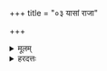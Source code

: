 +++
title = "०३ यासां राजा"

+++
<details><summary>मूलम्</summary>

यासा॒ꣳ॒ राजा॒ वरु॑णो॒ याति॒ मद्ध्ये॑ सत्यानृ॒ते अ॑व॒पश्य॒ञ्जना॑नाम् ।  
या अ॒ग्निं गर्भं॑ दधि॒रे सु॒वर्णा॒स्तास्त॒ आप॒श्श२ꣳ स्यो॒ना भ॑वन्तु ।
</details>
<details><summary>हरदत्तः</summary>

तृतीयः- यासां राजेति ॥ । स्षष्टोऽर्थः ।
</details>